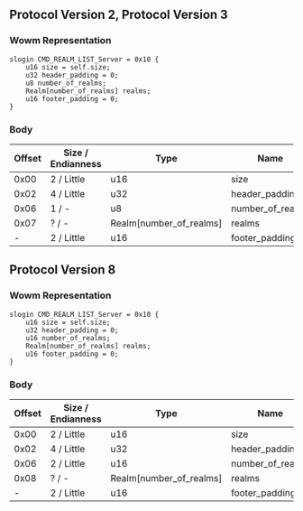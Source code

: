 ## Protocol Version 2, Protocol Version 3

### Wowm Representation
```rust,ignore
slogin CMD_REALM_LIST_Server = 0x10 {
    u16 size = self.size;
    u32 header_padding = 0;
    u8 number_of_realms;
    Realm[number_of_realms] realms;
    u16 footer_padding = 0;
}
```
### Body
| Offset | Size / Endianness | Type | Name | Description |
| ------ | ----------------- | ---- | ---- | ----------- |
| 0x00 | 2 / Little | u16 | size |  |
| 0x02 | 4 / Little | u32 | header_padding |  |
| 0x06 | 1 / - | u8 | number_of_realms |  |
| 0x07 | ? / - | Realm[number_of_realms] | realms |  |
| - | 2 / Little | u16 | footer_padding |  |
## Protocol Version 8

### Wowm Representation
```rust,ignore
slogin CMD_REALM_LIST_Server = 0x10 {
    u16 size = self.size;
    u32 header_padding = 0;
    u16 number_of_realms;
    Realm[number_of_realms] realms;
    u16 footer_padding = 0;
}
```
### Body
| Offset | Size / Endianness | Type | Name | Description |
| ------ | ----------------- | ---- | ---- | ----------- |
| 0x00 | 2 / Little | u16 | size |  |
| 0x02 | 4 / Little | u32 | header_padding |  |
| 0x06 | 2 / Little | u16 | number_of_realms |  |
| 0x08 | ? / - | Realm[number_of_realms] | realms |  |
| - | 2 / Little | u16 | footer_padding |  |
